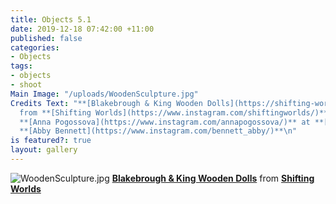 ```yaml
---
title: Objects 5.1
date: 2019-12-18 07:42:00 +11:00
published: false
categories:
- Objects
tags:
- objects
- shoot
Main Image: "/uploads/WoodenSculpture.jpg"
Credits Text: "**[Blakebrough & King Wooden Dolls](https://shifting-worlds.com/collections/objects/products/blakebroughkingsamuraiwoodendoll)**
  from **[Shifting Worlds](https://www.instagram.com/shiftingworlds/)** \n\n\nPhotographs
  **[Anna Pogossova](https://www.instagram.com/annapogossova/)** at **[B&A](https://www.instagram.com/barepsau/)**\nStyling
  **[Abby Bennett](https://www.instagram.com/bennett_abby/)**\n"
is featured?: true
layout: gallery
---
```


![WoodenSculpture.jpg](/uploads/WoodenSculpture.jpg)
**[Blakebrough & King Wooden Dolls](https://shifting-worlds.com/collections/objects/products/blakebroughkingsamuraiwoodendoll)** from **[Shifting Worlds](https://www.instagram.com/shiftingworlds/)** 

